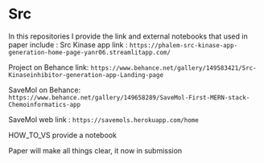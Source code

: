 # Src

In this repositories I provide the link and external notebooks that used in paper include :
Src Kinase app link :
`https://phalem-src-kinase-app-generation-home-page-yanr06.streamlitapp.com/`

Project on Behance link:
`https://www.behance.net/gallery/149583421/Src-Kinaseinhibitor-generation-app-Landing-page`

SaveMol on Behance:
`https://www.behance.net/gallery/149658289/SaveMol-First-MERN-stack-Chemoinformatics-app`

SaveMol web link :
`https://savemols.herokuapp.com/home`

HOW_TO_VS provide a notebook

Paper will make all things clear, it now in submission
